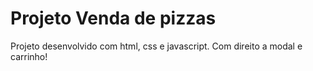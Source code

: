 # Projeto Venda de pizzas

Projeto desenvolvido com html, css e javascript. Com direito a modal e carrinho!
